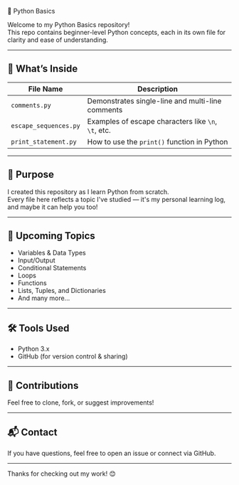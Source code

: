 🐍 Python Basics

Welcome to my Python Basics repository!  
This repo contains beginner-level Python concepts, each in its own file for clarity and ease of understanding.

---

## 📁 What’s Inside

| File Name              | Description                                 |
|------------------------|---------------------------------------------|
| `comments.py`          | Demonstrates single-line and multi-line comments |
| `escape_sequences.py`  | Examples of escape characters like `\n`, `\t`, etc. |
| `print_statement.py`   | How to use the `print()` function in Python |

---

## 🎯 Purpose

I created this repository as I learn Python from scratch.  
Every file here reflects a topic I've studied — it's my personal learning log, and maybe it can help you too!

---

## 🚀 Upcoming Topics

- Variables & Data Types  
- Input/Output  
- Conditional Statements  
- Loops  
- Functions  
- Lists, Tuples, and Dictionaries  
- And many more...

---

## 🛠️ Tools Used

- Python 3.x
- GitHub (for version control & sharing)

---

## 🤝 Contributions

Feel free to clone, fork, or suggest improvements!

---

## 📬 Contact

If you have questions, feel free to open an issue or connect via GitHub.

---

Thanks for checking out my work! 😊
